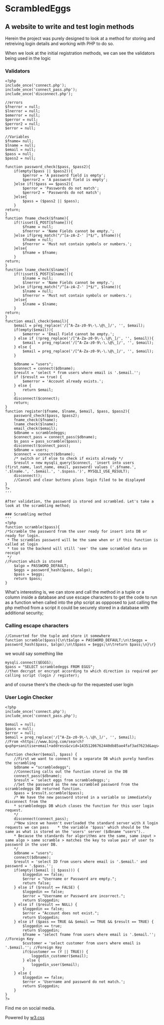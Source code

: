 # ScrambledEggs

##  A website to write and test login methods

Herein the project was purely designed to look at a method for storing and retreiving login details and working with PHP to do so.

When we look at the initial registration methods, we can see the validators being used in the logic

### Validators
```
<?php
include_once('connect.php');
include_once('connect_pass.php');
include_once('disconnect.php');

//errors
$fnerror = null;
$lnerror = null;
$emerror = null;
$perror = null;
$perror2 = null;
$error = null;

//Variables 
$fname= null;
$lname = null;
$email = null;
$pass = null;
$pass2 = null;

function password_check($pass, $pass2){
	if(empty($pass || $pass2)){
		$perror = 'A password field is empty';
		$perror2 = 'A password field is empty';
	}else if(!$pass == $pass2){
		$perror = 'Passwords do not match';
		$perror2 = 'Passwords do not match';
	}else{
		$pass = ($pass2 || $pass);
	}
return;
}
function fname_check($fname){
	if(!isset($_POST[$fname])){
		$fname = null;
		$fnerror = 'Name Fields cannot be empty.';
	}else if(preg_match("/^[a-zA-Z-' ]*$/", $fname)){
		$fname = null;
		$fnerror = 'Must not contain symbols or numbers.';
	}else{
		$fname = $fname;
	}
return;
}
function lname_check($lname){
	if(!isset($_POST[$lname])){
		$lname = null;
		$lnerror = 'Name Fields cannot be empty.';
	}else if(preg_match("/^[a-zA-Z-' ]*$/", $lname)){
		$lname = null;
		$fnerror = 'Must not contain symbols or numbers.';
	}else{
		$lname = $lname;
	}
return;
}
function email_check($email){
	$email = preg_replace('/[^A-Za-z0-9\-\.\@\_]/', '', $email);
	if(empty($email)){
		$emerror = 'Email Field cannot be empty.';
	} else if (!preg_replace('/[^A-Za-z0-9\-\.\@\_]/', '', $email)){
		$email = preg_replace('/[^A-Za-z0-9\-\.\@\_]/', '', $email);
	} else {
		$email = preg_replace('/[^A-Za-z0-9\-\.\@\_]/', '', $email);
	}
	
	$dbname = "users";
	$connect = connect($dbname);
	$result = 'select * from users where email is '.$email.'';
	if ($result == true) {
		$emerror = 'Account already exists.';
	} else {
		return $email;
	}
	disconnect($connect);
	return;
}
function register($fname, $lname, $email, $pass, $pass2){
	password_check($pass, $pass2);
	fname_check($fname);
	lname_check($lname);
	email_check($email);
	$dbname = scrambledeggs;
	$connect_pass = connect_pass($dbname);
	$s_pass = pass_scramble($pass);
	disconnect($connect_pass);
	$dbname = users;
	$connect = connect($dbname);
	/* switch or if else to check if exists already */
	$result = new mysqli_query($connect, 'insert into users (first_name, last_name, email, password) values ('.$fname.', '.$lname.', '.$email.', '.$spass.')', MYSQLI_USE_RESULT);
	disconnect();
	//Cancel and clear buttons pluss login filed to be displayed
}
?>
'''

After validation, the password is stored and scrambled. Let's take a look at the scrambling method;

### Scrambling method
'''
<?php
function scramble($pass){
/*Scramble the password from the user ready for insert into DB or ready for login.
 * The scrambles password will be the same when or if this function is called at login
 * too so the backend will still 'see' the same scrambled data on receipt
 */
//Function which is stored
	$algo = PASSWORD_DEFAULT;
	$eggs = password_hash($pass, $algo);
	$pass = $eggs;
	return $pass;
}
```

What's interesting is, we can store and call the method in a tuple or a column inside a database and use escape characters to get the code to run as a function when called into the php script as oppposed to just calling the php method from a script it could be securely stored in a database with additional security;

### Calling escape characters
```
//Converted for the tuple and store it somewhere
function scramble($pass){\n\t$algo = PASSWORD_DEFAULT;\n\t$eggs = password_hash($pass, $algo);\n\t$pass = $eggs;\n\treturn $pass;\n}\r}
```

we would say something like
```
mysqli.connect($EGGS);
$pass = "SELECT scrambledeggs FROM EGGS";
//then decrypt or encrypt according to which direction is required per calling script (login / register);
```

and of course there's the check-up for the requested user login

### User Login Checker
```
<?php
include_once('connect.php');
include_once('connect_pass.php');

$email = null;
$pass = null;
$error = null;
$email = preg_replace('/[^A-Za-z0-9\-\.\@\_]/', '', $email);
//From <https://www.bing.com/search?q=php+sanitise+email+address&cvid=14351206762440db85ae4faf3ad7623d&aqs=edge..69i57j69i64.6838j0j1&pglt=299&FORM=ANNTA1&PC=U531>
		
function checker($email, $pass) {
	//First we want to connect to a separate DB which purely handles the scrambling
	$dbname = "scrambledeggs";
	//Connecting calls out the function stored in the DB
	connect_pass($dbname);
	$result = 'select eggs from scrambledeggs;';
	//Set the password as the new scrambled password from the scrambledeggs DB returned function.
	$pass = $result.scramble($pass);
	/* We have the new password stored in a variable so immediately disconnect from the
	* scrambledeggs DB which closes the function for this user login request.
	*/
	disconnect(connect_pass);
	/*Now since we haven't overloaded the standard server with X login requests we can pass    * the variable '$pass' which should be the same as what is stored on the 'users' server ($dbname "users")..
	* Because the standards for algorithms are the same, same input > same algo > same scramble > matches the key to value pair of user to password in the user DB.
	*/
	$dbname = "users";
	connect($dbname);
	$result = 'select ID from users where email is '.$email.' and password = '.$pass.'';
	if(empty(($email || $pass))) {
		$loggedin == false;
		$error = "Username or Password are empty.";
		return false;
	} else if ($result == FALSE) {
		$loggedin == false;
		$error = "Username or Password are incorrect.";
		return $loggedin;
	} else if ($result == NULL) {
		$loggedin == false;
		$error = "Account does not exist.";
		return $loggedin;
	} else if ($pass == TRUE && $email == TRUE && $result == TRUE) {
		$loggedin == true;
		return $loggedin;
		$fname = 'select fname from users where email is '.$email.''; //Foreign Key
		$customer = 'select customer from users where email is '.$email.''; //Foreign Key
		if($customer == (Y || TRUE)) {
			loggedin_customer($email);
		} else {
			loggedin_user($email);
		}
	} else {
		$loggedin == false;
		$error = 'Username and password do not match.';
		return $loggedin;
	}
}
?>
```
<head>
    <meta content="text/html; charset=utf-8" http-equiv="Content-Type">
    <meta charset="UTF-8">
    <meta name="description" content="Projects and Portfolio">
    <meta name="keywords" content="HTML, CSS, JavaScript, PHP, MySQLi, Python, Java, C, C++, C#, Time, Shapes">
    <meta name="author" content="Russell Clarke">
    <meta name="viewport" content="width=device-width, initial-scale=1.0">
    <link rel="stylesheet" href="https://www.w3schools.com/w3css/4/w3.css">
    <link rel="stylesheet" href="https://fonts.googleapis.com/css?family=Roboto">
    <link rel="stylesheet" href="https://cdnjs.cloudflare.com/ajax/libs/font-awesome/4.7.0/css/font-awesome.min.css">
</head>
<footer class="w3-container w3-teal w3-center w3-margin-top">
  <p>Find me on social media.</p>
  <a href="https://www.facebook.com/profile.php?id=100075972987666"><i class="fa fa-facebook-official w3-hover-opacity"></i></a>
  <a href="https://www.instagram.com/russellclarke821"><i class="fa fa-instagram w3-hover-opacity"></i></a>
  <a href="https://www.pinterest.co.uk/russellclarke821/"><i class="fa fa-pinterest-p w3-hover-opacity"></i></a>
  <a href="https://twitter.com/Developing821"><i class="fa fa-twitter w3-hover-opacity"></i></a>
  <a href="https://www.linkedin.com/in/russell-clarke-09a1a5238"></a><i class="fa fa-linkedin w3-hover-opacity"></i>
  <p>Powered by <a href="https://www.w3schools.com/w3css/default.asp" target="_blank">w3.css</a></p>
</footer>

